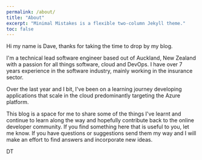 ```yaml
---
permalink: /about/
title: "About"
excerpt: "Minimal Mistakes is a flexible two-column Jekyll theme."
toc: false
---
```


Hi my name is Dave, thanks for taking the time to drop by my blog.

I'm a technical lead software engineer based out of Auckland, New Zealand with a passion for all things software, cloud and DevOps. I have over 7 years experience in the software industry, mainly working in the insurance sector.

Over the last year and I bit, I've been on a learning journey developing applications that scale in the cloud predominantly targeting the Azure platform.

This blog is a space for me to share some of the things I've learnt and continue to learn along the way and hopefully contribute back to the online developer community. If you find something here that is useful to you, let me know. If you have questions or suggestions send them my way and I will make an effort to find answers and incorporate new ideas.

DT